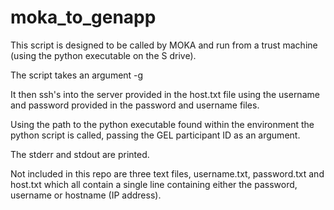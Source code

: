 # moka_to_genapp

 This script is designed to be called by MOKA and run from a trust machine (using the python executable on the S drive).

The script takes an argument -g <GEL Participant ID>

It then ssh's into the server provided in the host.txt file using the username and password provided in the password and username files.

Using the path to the python executable found within the environment the python script is called, passing the GEL participant ID as an argument.

The stderr and stdout are printed.

Not included in this repo are three text files, username.txt, password.txt and host.txt which all contain a single line containing either the password, username or hostname (IP address).
